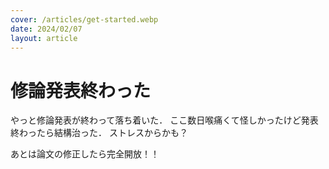 ```yaml
---
cover: /articles/get-started.webp
date: 2024/02/07
layout: article
---
```


# 修論発表終わった

やっと修論発表が終わって落ち着いた．
ここ数日喉痛くて怪しかったけど発表終わったら結構治った．
ストレスからかも？

あとは論文の修正したら完全開放！！
